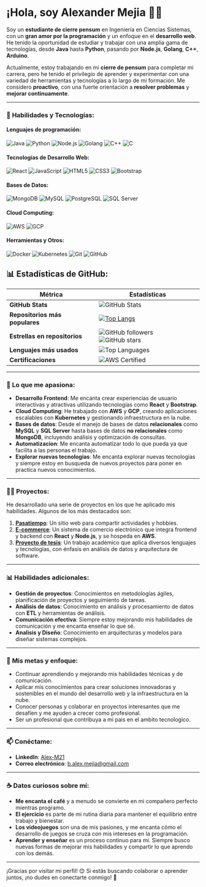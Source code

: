 # ¡Hola, soy Alexander Mejia 👨‍💻

Soy un **estudiante de cierre pensum** en Ingeniería en Ciencias Sistemas, con un **gran amor por la programación** y un enfoque en el **desarrollo web**. He tenido la oportunidad de estudiar y trabajar con una amplia gama de tecnologías, desde **Java** hasta **Python**, pasando por **Node.js**, **Golang**, **C++**, **Arduino**.

Actualmente, estoy trabajando en mi **cierre de pensum** para completar mi carrera, pero he tenido el privilegio de aprender y experimentar con una variedad de herramientas y tecnologías a lo largo de mi formación. Me considero **proactivo**, con una fuerte orientación a **resolver problemas** y **mejorar continuamente**.

---

### 🔧 **Habilidades y Tecnologías**:

#### Lenguajes de programación:
![Java](https://img.shields.io/badge/Java-%23E34A86.svg?style=flat&logo=java&logoColor=white)
![Python](https://img.shields.io/badge/Python-3776AB.svg?style=flat&logo=python&logoColor=white)
![Node.js](https://img.shields.io/badge/Node.js-339933.svg?style=flat&logo=node.js&logoColor=white)
![Golang](https://img.shields.io/badge/Golang-00ADD8.svg?style=flat&logo=go&logoColor=white)
![C++](https://img.shields.io/badge/C++-00599C.svg?style=flat&logo=cplusplus&logoColor=white)
![C](https://img.shields.io/badge/C-00599C.svg?style=flat&logo=c&logoColor=white)

#### Tecnologías de Desarrollo Web:
![React](https://img.shields.io/badge/React-61DAFB.svg?style=flat&logo=react&logoColor=black)
![JavaScript](https://img.shields.io/badge/JavaScript-F7DF1E.svg?style=flat&logo=javascript&logoColor=black)
![HTML5](https://img.shields.io/badge/HTML5-E34F26.svg?style=flat&logo=html5&logoColor=white)
![CSS3](https://img.shields.io/badge/CSS3-1572B6.svg?style=flat&logo=css3&logoColor=white)
![Bootstrap](https://img.shields.io/badge/Bootstrap-563D7C.svg?style=flat&logo=bootstrap&logoColor=white)

#### Bases de Datos:
![MongoDB](https://img.shields.io/badge/MongoDB-47A248.svg?style=flat&logo=mongodb&logoColor=white)
![MySQL](https://img.shields.io/badge/MySQL-4479A1.svg?style=flat&logo=mysql&logoColor=white)
![PostgreSQL](https://img.shields.io/badge/PostgreSQL-336791.svg?style=flat&logo=postgresql&logoColor=white)
![SQL Server](https://img.shields.io/badge/SQL%20Server-CC2927.svg?style=flat&logo=microsoftsqlserver&logoColor=white)

#### Cloud Computing:
![AWS](https://img.shields.io/badge/Amazon%20AWS-232F3E.svg?style=flat&logo=amazonaws&logoColor=white)
![GCP](https://img.shields.io/badge/Google%20Cloud-4285F4.svg?style=flat&logo=googlecloud&logoColor=white)

#### Herramientas y Otros:
![Docker](https://img.shields.io/badge/Docker-2496ED.svg?style=flat&logo=docker&logoColor=white)
![Kubernetes](https://img.shields.io/badge/Kubernetes-326CE5.svg?style=flat&logo=kubernetes&logoColor=white)
![Git](https://img.shields.io/badge/Git-F1502F.svg?style=flat&logo=git&logoColor=white)
![GitHub](https://img.shields.io/badge/GitHub-181717.svg?style=flat&logo=github&logoColor=white)



## 📊 **Estadísticas de GitHub**:
| **Métrica**                      | **Estadísticas** |
|-----------------------------------|------------------|
| **GitHub Stats**                  | ![GitHub Stats](https://github-readme-stats.vercel.app/api?username=Alex-M21&show_icons=true&count_private=true&hide=prs&theme=radical) |
| **Repositorios más populares**    | [![Top Langs](https://github-readme-stats.vercel.app/api/top-langs/?username=Alex-M21&layout=compact&theme=radical)](https://github.com/Alex-M21) |
| **Estrellas en repositorios**     | ![GitHub followers](https://img.shields.io/github/followers/Alex-M21?style=social) ![GitHub stars](https://img.shields.io/github/stars/Alex-M21?style=social) |
| **Lenguajes más usados**         | ![Top Languages](https://github-readme-stats.vercel.app/api/top-langs/?username=Alex-M21&count_private=true&hide=html&layout=compact&theme=radical) |
| **Certificaciones**              | ![AWS Certified](https://img.shields.io/badge/AWS-Certified-FF9900?style=flat&logo=amazon-aws&logoColor=white) |


---

### 🌱 **Lo que me apasiona**:
- **Desarrollo Frontend**: Me encanta crear experiencias de usuario interactivas y atractivas utilizando tecnologías como **React** y **Bootstrap**.
- **Cloud Computing**: He trabajado con **AWS** y **GCP**, creando aplicaciones escalables con **Kubernetes** y gestionando infraestructura en la nube.
- **Bases de datos**: Desde el manejo de bases de datos **relacionales** como **MySQL** y **SQL Server** hasta bases de datos **no relacionales** como **MongoDB**, incluyendo análisis y optimización de consultas.
- **Automatizacion**: Me encanta automatizar todo lo que pueda ya que facilita a las personas el trabajo.
- **Explorar nuevas tecnologias**: Me encanta explorar nuevas tecnologias  y siempre estoy en busqueda de nuevos proyectos para poner en practica nuevos conocimientos.

---

### 🧑‍💻 **Proyectos**:
He desarrollado una serie de proyectos en los que he aplicado mis habilidades. Algunos de los más destacados son:

1. **[Pasatiempo](https://github.com/tu_usuario/pasatiempo)**: Un sitio web para compartir actividades y hobbies.
2. **[E-commerce](https://github.com/tu_usuario/e-commerce)**: Un sistema de comercio electrónico que integra frontend y backend con **React** y **Node.js**, y se hospeda en **AWS**.
3. **[Proyecto de tesis](https://github.com/tu_usuario/proyecto_tesis)**: Un trabajo académico que aplica diversos lenguajes y tecnologías, con énfasis en análisis de datos y arquitectura de software.

---

### 📊 **Habilidades adicionales**:
- **Gestión de proyectos**: Conocimientos en metodologías ágiles, planificación de proyectos y seguimiento de tareas.
- **Análisis de datos**: Conocimiento en análisis y procesamiento de datos con **ETL** y herramientas de análisis.
- **Comunicación efectiva**: Siempre estoy mejorando mis habilidades de comunicación y me encanta enseñar lo que sé.
- **Analisis y Diseño**: Conocimiento en arquitecturas y modelos para diseñar sistemas complejos.
  
---

### 🎯 **Mis metas y enfoque**:
- Continuar aprendiendo y mejorando mis habilidades técnicas y de comunicación.
- Aplicar mis conocimientos para crear soluciones innovadoras y sostenibles en el mundo del desarrollo web y la infraestructura en la nube.
- Conocer personas y colaborar en proyectos interesantes que me desafíen y me ayuden a crecer como profesional.
- Ser un profesional que contribuya a mi pais en el ambito tecnologico.
---

### 📫 **Conéctame**:

- **LinkedIn**: [Alex-M21](https://www.linkedin.com/in/alexander-mejia-05961a217/)
- **Correo electrónico**: [b.alex.mejia@gmail.com](mailto:b.alex.mejia@gmail.com)

---

### ☕ **Datos curiosos sobre mí**:
- **Me encanta el café** y a menudo se convierte en mi compañero perfecto mientras programo.
- **El ejercicio** es parte de mi rutina diaria para mantener el equilibrio entre trabajo y bienestar.
- **Los videojuegos** son una de mis pasiones, y me encanta cómo el desarrollo de juegos se cruza con mis intereses en la programación.
- **Aprender y enseñar** es un proceso continuo para mí. Siempre busco nuevas formas de mejorar mis habilidades y compartir lo que aprendo con los demás.

---

¡Gracias por visitar mi perfil! 😊 Si estás buscando colaborar o aprender juntos, ¡no dudes en conectarte conmigo! 🚀
